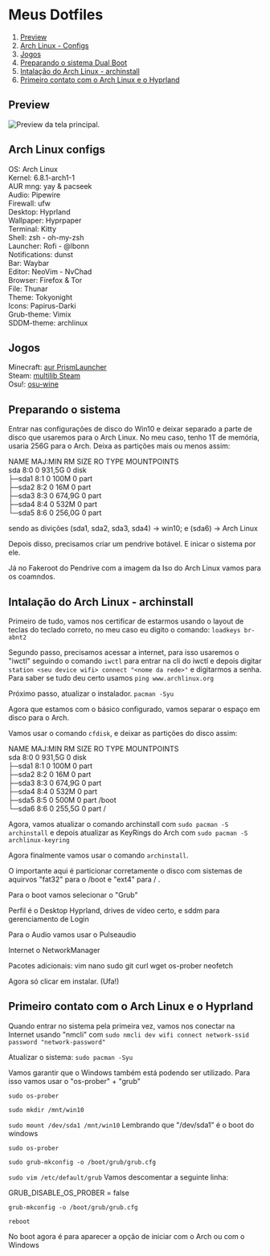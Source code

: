 
# Meus Dotfiles

1. [Preview](#preview)
2. [Arch Linux - Configs](#configs)
3. [Jogos](#games)
4. [Preparando o sistema Dual Boot](#prepare)
5. [Intalação do Arch Linux - archinstall](#install)
6. [Primeiro contato com o Arch Linux e o Hyprland](#first-boot)

<div id="preview" />

## Preview

![Preview da tela principal.](https://github.com/CaioSimioni/dotfiles/blob/main/diversos/preview.png)

<div id="configs" />

## Arch Linux configs

<p>
OS: Arch Linux<br>
Kernel: 6.8.1-arch1-1<br>
AUR mng: yay & pacseek<br>
Audio: Pipewire<br>
Firewall: ufw<br>
Desktop: Hyprland<br>
Wallpaper: Hyprpaper<br>
Terminal: Kitty<br>
Shell: zsh - oh-my-zsh<br>
Launcher: Rofi - @lbonn<br>
Notifications: dunst<br>
Bar: Waybar<br>
Editor: NeoVim - NvChad<br>
Browser: Firefox & Tor<br>
File: Thunar<br>
Theme: Tokyonight<br>
Icons: Papirus-Darki<br>
Grub-theme: Vimix<br>
SDDM-theme: archlinux<br>
</p>

<div id="games" />

## Jogos

Minecraft: [aur PrismLauncher](https://aur.archlinux.org/packages/prismlauncher)<br> 
Steam: [multilib Steam](https://wiki.archlinux.org/title/Steam_(Portugu%C3%AAs))<br>
Osu!: [osu-wine](https://osu.ppy.sh/community/forums/topics/1248084?n=1)

<div id="prepare" />

## Preparando o sistema

Entrar nas configurações de disco do Win10 e deixar separado a parte de disco que usaremos para o Arch Linux.
No meu caso, tenho 1T de memória, usaria 256G para o Arch.
Deixa as partições mais ou menos assim:

<p>NAME   MAJ:MIN RM   SIZE RO TYPE MOUNTPOINTS<br>
sda      8:0    0 931,5G  0 disk <br>
├─sda1   8:1    0   100M  0 part <br>
├─sda2   8:2    0    16M  0 part <br>
├─sda3   8:3    0 674,9G  0 part <br>
├─sda4   8:4    0   532M  0 part <br>
└─sda5   8:6    0 256,0G  0 part </p>

sendo as divições (sda1, sda2, sda3, sda4) -> win10; e (sda6) -> Arch Linux

Depois disso, precisamos criar um pendrive botável. E inicar o sistema por ele.

Já no Fakeroot do Pendrive com a imagem da Iso do Arch Linux vamos para os coamndos.

<div id="install">

## Intalação do Arch Linux - archinstall

Primeiro de tudo, vamos nos certificar de estarmos usando o layout de teclas do teclado correto, no meu caso eu digito o comando: `loadkeys br-abnt2`

Segundo passo, precisamos acessar a internet, para isso usaremos o "iwctl"
seguindo o comando `iwctl` para entrar na cli do iwctl e depois digitar `station <seu device wifi> connect "<nome da rede>"` e digitarmos a senha.  Para saber se tudo deu certo usamos `ping www.archlinux.org`

Próximo passo, atualizar o instalador. `pacman -Syu`

Agora que estamos com o básico configurado, vamos separar o espaço em disco para o Arch.

Vamos usar o comando `cfdisk`, e deixar as partições do disco assim:

<p>NAME   MAJ:MIN RM   SIZE RO TYPE MOUNTPOINTS <br>
sda      8:0    0 931,5G  0 disk <br>
├─sda1   8:1    0   100M  0 part <br>
├─sda2   8:2    0    16M  0 part <br>
├─sda3   8:3    0 674,9G  0 part <br>
├─sda4   8:4    0   532M  0 part <br>
├─sda5   8:5    0   500M  0 part /boot <br>
└─sda6   8:6    0 255,5G  0 part / </p>

Agora, vamos atualizar o comando archinstall com `sudo pacman -S archinstall` e depois atualizar as KeyRings do Arch com `sudo pacman -S archlinux-keyring`

Agora finalmente vamos usar o comando `archinstall`.

O importante aqui é particionar corretamente o disco com sistemas de aquirvos "fat32" para o /boot e "ext4" para / .

Para o boot vamos selecionar o "Grub"

Perfil é o Desktop Hyprland, drives de vídeo certo, e sddm para gerenciamento de Login

Para o Audio vamos usar o Pulseaudio

Internet o NetworkManager

Pacotes adicionais: vim nano sudo git curl wget os-prober neofetch

Agora só clicar em instalar.  (Ufa!)

<div id="first-boot" />

## Primeiro contato com o Arch Linux e o Hyprland

Quando entrar no sistema pela primeira vez, vamos nos conectar na Internet usando "nmcli" com `sudo nmcli dev wifi connect network-ssid password "network-password"`

Atualizar o sistema: `sudo pacman -Syu`

Vamos garantir que o Windows também está podendo ser utilizado. Para isso vamos usar o "os-prober" + "grub"

`sudo os-prober`

`sudo mkdir /mnt/win10`

`sudo mount /dev/sda1 /mnt/win10` Lembrando que "/dev/sda1" é o boot do windows

`sudo os-prober`

`sudo grub-mkconfig -o /boot/grub/grub.cfg`

`sudo vim /etc/default/grub` Vamos descomentar a seguinte linha:

GRUB_DISABLE_OS_PROBER = false

`grub-mkconfig -o /boot/grub/grub.cfg`

`reboot`

No boot agora é para aparecer a opção de iniciar com o Arch ou com o Windows

